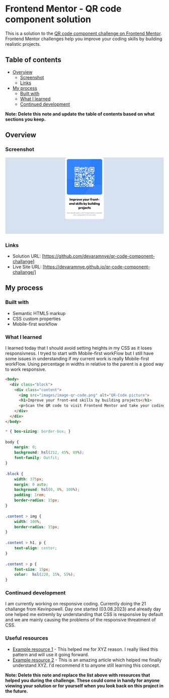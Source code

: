 # Frontend Mentor - QR code component solution

This is a solution to the [QR code component challenge on Frontend Mentor](https://www.frontendmentor.io/challenges/qr-code-component-iux_sIO_H). Frontend Mentor challenges help you improve your coding skills by building realistic projects. 

## Table of contents

- [Overview](#overview)
  - [Screenshot](#screenshot)
  - [Links](#links)
- [My process](#my-process)
  - [Built with](#built-with)
  - [What I learned](#what-i-learned)
  - [Continued development](#continued-development)

**Note: Delete this note and update the table of contents based on what sections you keep.**

## Overview

### Screenshot

![](./screenshot.png)

### Links

- Solution URL: [https://github.com/devaramnye/qr-code-component-challange]
- Live Site URL: [https://devaramnye.github.io/qr-code-component-challange/]

## My process

### Built with

- Semantic HTML5 markup
- CSS custom properties
- Mobile-first workflow

### What I learned

I learned today that I should avoid setting heights in my CSS as it loses responsivness. I tryed to start with Mobile-first workFlow but I still have some issues in understanding if my current work is really Mobile-first workFlow. Using percentage in widths in relative to the parent is a good way to work responsive.


```html
<body>
  <div class="block">
    <div class="content">
      <img src="images/image-qr-code.png" alt="QR-Code picture">
      <h1>Improve your front-end skills by building projects</h1>
      <p>Scan the QR code to visit Frontend Mentor and take your coding skills to the next level</p>
    </div>
  </div>
</body>
```
```css
* { box-sizing: border-box; }

body {
    margin: 0;
    background: hsl(212, 45%, 89%);
    font-family: Outfit;
}

.block {
    width: 375px;
    margin: 0 auto;
    background: hsl(0, 0%, 100%);
    padding: 1rem;
    border-radius: 15px;
}

.content > img {
    width: 100%;
    border-radius: 15px;
}

.content > h1, p {
    text-align: center;
}

.content > p {
    font-size: 15px;
    color:  hsl(220, 15%, 55%);
}
```

### Continued development

I am currently working on responsive coding. Currently doing the 21 challange from Kevinpowell. Day one started (03.08.2023) and already day one helped me extremly by understanding that CSS is responsive by default and we are mainly causing the problems of the responsive threatment of CSS.

### Useful resources

- [Example resource 1](https://www.example.com) - This helped me for XYZ reason. I really liked this pattern and will use it going forward.
- [Example resource 2](https://www.example.com) - This is an amazing article which helped me finally understand XYZ. I'd recommend it to anyone still learning this concept.

**Note: Delete this note and replace the list above with resources that helped you during the challenge. These could come in handy for anyone viewing your solution or for yourself when you look back on this project in the future.**
